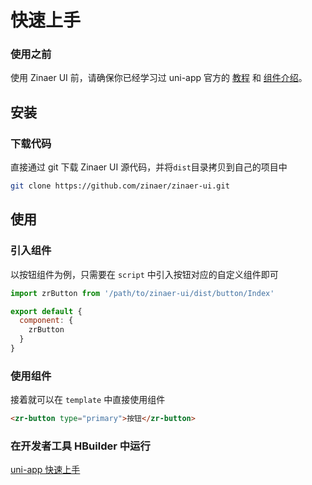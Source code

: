 # 快速上手

### 使用之前

使用 Zinaer UI 前，请确保你已经学习过 uni-app 官方的 [教程](https://uniapp.dcloud.io/) 和 [组件介绍](https://uniapp.dcloud.io/component/)。

## 安装

<!-- ### 方式一. 通过 npm 安装 (推荐)

uni-app 支持使用 npm 安装第三方包

```bash
# npm
npm i zinaer-ui -S --production

# yarn
yarn add zinaer-ui --production
```

### 方式二. 下载代码 -->
### 下载代码

直接通过 git 下载 Zinaer UI 源代码，并将`dist`目录拷贝到自己的项目中

```bash
git clone https://github.com/zinaer/zinaer-ui.git
```

## 使用

### 引入组件

以按钮组件为例，只需要在 `script` 中引入按钮对应的自定义组件即可

```js
import zrButton from '/path/to/zinaer-ui/dist/button/Index'

export default {
  component: {
    zrButton
  }
}
```

### 使用组件

接着就可以在 `template` 中直接使用组件

```html
<zr-button type="primary">按钮</zr-button>
```

### 在开发者工具 HBuilder 中运行

[uni-app 快速上手](https://uniapp.dcloud.io/quickstart)
